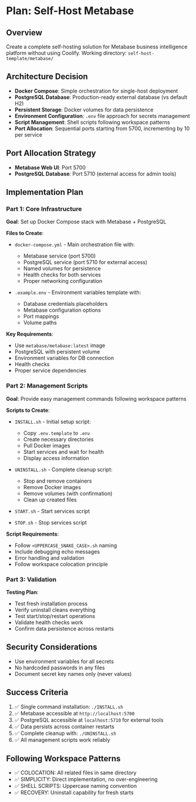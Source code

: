 # Plan: Self-Host Metabase

## Overview
Create a complete self-hosting solution for Metabase business intelligence platform without using Coolify. Working directory: `self-host-template/metabase/`

## Architecture Decision
- **Docker Compose**: Simple orchestration for single-host deployment
- **PostgreSQL Database**: Production-ready external database (vs default H2)
- **Persistent Storage**: Docker volumes for data persistence
- **Environment Configuration**: `.env` file approach for secrets management
- **Script Management**: Shell scripts following workspace patterns
- **Port Allocation**: Sequential ports starting from 5700, incrementing by 10 per service

## Port Allocation Strategy
- **Metabase Web UI**: Port 5700
- **PostgreSQL Database**: Port 5710 (external access for admin tools)

## Implementation Plan

### Part 1: Core Infrastructure
**Goal**: Set up Docker Compose stack with Metabase + PostgreSQL

**Files to Create**:
- `docker-compose.yml` - Main orchestration file with:
  - Metabase service (port 5700)
  - PostgreSQL service (port 5710 for external access)
  - Named volumes for persistence
  - Health checks for both services
  - Proper networking configuration

- `.example.env` - Environment variables template with:
  - Database credentials placeholders
  - Metabase configuration options
  - Port mappings
  - Volume paths

**Key Requirements**:
- Use `metabase/metabase:latest` image
- PostgreSQL with persistent volume
- Environment variables for DB connection
- Health checks
- Proper service dependencies

### Part 2: Management Scripts
**Goal**: Provide easy management commands following workspace patterns

**Scripts to Create**:
- `INSTALL.sh` - Initial setup script:
  - Copy `.env.template` to `.env`
  - Create necessary directories
  - Pull Docker images
  - Start services and wait for health
  - Display access information

- `UNINSTALL.sh` - Complete cleanup script:
  - Stop and remove containers
  - Remove Docker images
  - Remove volumes (with confirmation)
  - Clean up created files

- `START.sh` - Start services script
- `STOP.sh` - Stop services script  

**Script Requirements**:
- Follow `<UPPERCASE_SNAKE_CASE>.sh` naming
- Include debugging echo messages
- Error handling and validation
- Follow workspace colocation principle

### Part 3: Validation

**Testing Plan**:
- Test fresh installation process
- Verify uninstall cleans everything
- Test start/stop/restart operations
- Validate health checks work
- Confirm data persistence across restarts

## Security Considerations
- Use environment variables for all secrets
- No hardcoded passwords in any files
- Document secret key names only (never values)

## Success Criteria
1. ✅ Single command installation: `./INSTALL.sh`
2. ✅ Metabase accessible at `http://localhost:5700`
3. ✅ PostgreSQL accessible at `localhost:5710` for external tools
4. ✅ Data persists across container restarts
5. ✅ Complete cleanup with: `./UNINSTALL.sh`
6. ✅ All management scripts work reliably

## Following Workspace Patterns
- ✅ COLOCATION: All related files in same directory
- ✅ SIMPLICITY: Direct implementation, no over-engineering
- ✅ SHELL SCRIPTS: Uppercase naming convention
- ✅ RECOVERY: Uninstall capability for fresh starts